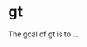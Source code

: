 
<!-- README.md is generated from README.Rmd. Please edit that file -->
gt
==

The goal of gt is to ...
